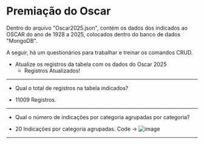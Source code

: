 # Premiação do Oscar
Dentro do arquivo "Oscar2025.json", contém os dados dos indicados ao OSCAR do ano de 1928 a 2025, colocados dentro do banco de dados "MongoDB".

A seguir, há um questionários para trabalhar e treinar os comandos CRUD.


* Atualize os registros da tabela com os dados do Oscar 2025
  - Registros Atualizados!
--------------------------------------------------------
 * Qual o total de registros na tabela indicados?
  - 11009 Registros.
--------------------------------------------------------
 * Qual o número de indicações por categoria agrupadas por categoria?
  - 20 Indicações por categoria agrupadas.
Code ->
![image](https://github.com/user-attachments/assets/b493fc2a-2c0b-48a9-8588-aa059006b792)

--------------------------------------------------------

